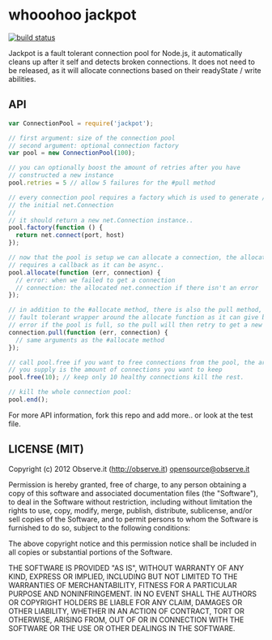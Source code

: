 # whooohoo jackpot

[![build status](https://secure.travis-ci.org/3rd-Eden/jackpot.png)](http://travis-ci.org/3rd-Eden/jackpot)

Jackpot is a fault tolerant connection pool for Node.js, it automatically cleans
up after it self and detects broken connections. It does not need to be
released, as it will allocate connections based on their readyState / write
abilities.

## API

```js
var ConnectionPool = require('jackpot');

// first argument: size of the connection pool
// second argument: optional connection factory
var pool = new ConnectionPool(100);

// you can optionally boost the amount of retries after you have
// constructed a new instance
pool.retries = 5 // allow 5 failures for the #pull method

// every connection pool requires a factory which is used to generate / setup
// the initial net.Connection
//
// it should return a new net.Connection instance..
pool.factory(function () {
  return net.connect(port, host)
});

// now that the pool is setup we can allocate a connection, the allocate
// requires a callback as it can be async..
pool.allocate(function (err, connection) {
  // error: when we failed to get a connection
  // connection: the allocated net.connection if there isn't an error
});

// in addition to the #allocate method, there is also the pull method, which is
// fault tolerant wrapper around the allocate function as it can give back an
// error if the pool is full, so the pull will then retry to get a new
connection.pull(function (err, connection) {
  // same arguments as the #allocate method
});

// call pool.free if you want to free connections from the pool, the arugment
// you supply is the amount of connections you want to keep
pool.free(10); // keep only 10 healthy connections kill the rest.

// kill the whole connection pool:
pool.end();
```

For more API information, fork this repo and add more.. or look at the test
file.

## LICENSE (MIT)

Copyright (c) 2012 Observe.it (http://observe.it) <opensource@observe.it>

Permission is hereby granted, free of charge, to any person obtaining a copy of
this software and associated documentation files (the "Software"), to deal in
the Software without restriction, including without limitation the rights to
use, copy, modify, merge, publish, distribute, sublicense, and/or sell copies
of the Software, and to permit persons to whom the Software is
furnished to do so, subject to the following conditions: 

The above copyright notice and this permission notice shall be included in all
copies or substantial portions of the Software.

THE SOFTWARE IS PROVIDED "AS IS", WITHOUT WARRANTY OF ANY KIND, EXPRESS OR
IMPLIED, INCLUDING BUT NOT LIMITED TO THE WARRANTIES OF MERCHANTABILITY,
FITNESS FOR A PARTICULAR PURPOSE AND NONINFRINGEMENT. IN NO EVENT SHALL THE
AUTHORS OR COPYRIGHT HOLDERS BE LIABLE FOR ANY CLAIM, DAMAGES OR OTHER
LIABILITY, WHETHER IN AN ACTION OF CONTRACT, TORT OR OTHERWISE, ARISING FROM,
OUT OF OR IN CONNECTION WITH THE SOFTWARE OR THE USE OR OTHER DEALINGS IN THE
SOFTWARE.
